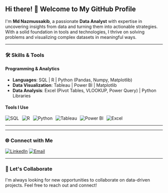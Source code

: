## Hi there! 👋 Welcome to My GitHub Profile

I'm **Md Nazmussakib**, a passionate **Data Analyst** with expertise in uncovering insights from data and turning them into actionable strategies. With a solid foundation in tools and technologies, I thrive on solving problems and visualizing complex datasets in meaningful ways.

---

### 🛠️ Skills & Tools

#### Programming & Analytics
- **Languages**: SQL | R | Python (Pandas, Numpy, Matplotlib)
- **Data Visualization**: Tableau | Power BI | Matplotlib
- **Data Analysis**: Excel (Pivot Tables, VLOOKUP, Power Query) | Python Libraries

#### Tools I Use
<div style="display:flex; gap:10px;">
  <img src="https://img.shields.io/badge/SQL-005C84?style=for-the-badge&logo=sqlite&logoColor=white" alt="SQL">
  <img src="https://img.shields.io/badge/R-276DC3?style=for-the-badge&logo=r&logoColor=white" alt="R">
  <img src="https://img.shields.io/badge/Python-3776AB?style=for-the-badge&logo=python&logoColor=white" alt="Python">
  <img src="https://img.shields.io/badge/Tableau-E97627?style=for-the-badge&logo=tableau&logoColor=white" alt="Tableau">
  <img src="https://img.shields.io/badge/Power%20BI-F2C811?style=for-the-badge&logo=powerbi&logoColor=black" alt="Power BI">
  <img src="https://img.shields.io/badge/Excel-217346?style=for-the-badge&logo=microsoft-excel&logoColor=white" alt="Excel">
</div>

---

<!--

### 📈 GitHub Stats
![Your Name's GitHub stats](https://github-readme-stats.vercel.app/api?username=yourusername&show_icons=true&theme=radical)

---

### 🚀 Featured Projects

#### 📊 **Sales Dashboard with Power BI**
A comprehensive sales dashboard analyzing revenue, profit margins, and customer segments. 

![Power BI Dashboard](https://your-image-link.com/power-bi-dashboard.png)

[View Repository](https://github.com/yourusername/sales-dashboard-powerbi)

---

#### 🛒 **Customer Purchase Prediction**
Developed a predictive model to estimate customer purchase amounts using machine learning techniques.

![Python EDA](https://your-image-link.com/eda-visualization.png)

[View Repository](https://github.com/yourusername/customer-purchase-prediction)

---

#### 📈 **HR Metrics Analysis**
Analyzed HR data to understand employee performance, retention rates, and trends.

![HR Analysis Visualization](https://your-image-link.com/hr-visualization.png)

[View Repository](https://github.com/yourusername/hr-metrics-analysis)

-->

---

### 🌐 Connect with Me

[![LinkedIn](https://img.shields.io/badge/LinkedIn-0077B5?style=for-the-badge&logo=linkedin&logoColor=white)](www.linkedin.com/in/nazmusssakibai)
[![Email](https://img.shields.io/badge/Email-D14836?style=for-the-badge&logo=gmail&logoColor=white)](nshakib2017@gmail.com)

<!-- [![Portfolio](https://img.shields.io/badge/Portfolio-000?style=for-the-badge&logo=firefox&logoColor=white)](https://yourportfolio.com) -->
---

### 🎯 Let's Collaborate
I'm always looking for new opportunities to collaborate on data-driven projects. Feel free to reach out and connect!
